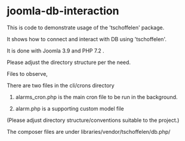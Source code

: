 # joomla-db-interaction

This is code to demonstrate usage of the 'tschoffelen' package.

It shows how to connect and interact with DB using 'tschoffelen'.

It is done with Joomla 3.9 and PHP 7.2 .

Please adjust the directory structure per the need.

Files to observe,

There are two files in the cli/crons directory

  1. alarms_cron.php is the main cron file to be run in the background.

  2. alarm.php is a supporting custom model file

(Please adjust directory structure/conventions suitable to the project.)

The composer files are under libraries/vendor/tschoffelen/db.php/
